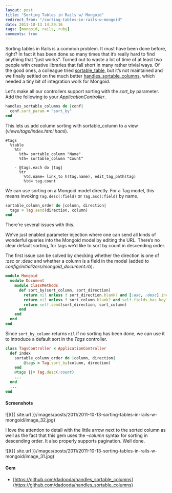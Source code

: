 ```yaml
---
layout: post
title: "Sorting Tables in Rails w/ Mongoid"
redirect_from: "/sorting-tables-in-rails-w-mongoid"
date: 2011-10-13 14:29:16
tags: [mongoid, rails, ruby]
comments: true
---
```

Sorting tables in Rails is a common problem. It must have been done before, right? In fact it has been done so many times that it’s really hard to find anything that "just works".  Turned out to waste a lot of time of at least two people with creative libraries that fall short in many rather trivial ways. Of the good ones, a colleague tried [sortable_table](https://github.com/thoughtbot/sortable_table), but it’s not maintained and we finally settled on the much better [handles_sortable_columns](https://github.com/dadooda/handles_sortable_columns), which needed a tiny bit of integration work for Mongoid.

Let's make all our controllers support sorting with the _sort_by_ parameter. Add the following to your _ApplicationController_.

```ruby
handles_sortable_columns do |conf|
  conf.sort_param = "sort_by"
end
```

This lets us add column sorting with sortable_column to a view (_views/tags/index.html.haml_).

```haml
#tags
  %table
    %tr
      %th= sortable_column "Name"
      %th= sortable_column "Count"

    - @tags.each do |tag|
      %tr
        %td.name= link_to h(tag.name), edit_tag_path(tag)
        %td= tag.count
```

We can use sorting on a Mongoid model directly. For a Tag model, this means invoking `Tag.desc(:field)` or `Tag.asc(:field)` by name.

```ruby
sortable_column_order do |column, direction|
  tags = Tag.send(direction, column)
end
```

There’re several issues with this.

We’ve just enabled parameter injection where one can send all kinds of wonderful queries into the Mongoid model by editing the URL.
There’s no clear default sorting, for tags we’d like to sort by count in descending order.

The first issue can be solved by checking whether the direction is one of _:asc_ or _:desc_ and whether a column is a field in the model (added to _config/initializers/mongoid_document.rb_).

```ruby
module Mongoid
  module Document
    module ClassMethods
      def sort_by(sort_column, sort_direction)
        return nil unless ! sort_direction.blank? and [:asc, :desc].include?(sort_direction)
        return nil unless ! sort_column.blank? and self.fields.has_key?(sort_column.to_s)
        return self.send(sort_direction, sort_column)
      end
    end
  end
end
```

Since `sort_by_column` returns `nil` if no sorting has been done, we can use it to introduce a default sort in the _Tags_ controller.

```ruby
class TagsController < ApplicationController
  def index
    sortable_column_order do |column, direction|
        @tags = Tag.sort_by(column, direction)
    end
    @tags ||= Tag.desc(:count)
    ...
  end
  ...
end
```

#### Screenshots

![]({{ site.url }}/images/posts/2011/2011-10-13-sorting-tables-in-rails-w-mongoid/image_32.jpg)

I love the attention to detail with the little arrow next to the sorted column as well as the fact that this gem uses the _–column_ syntax for sorting in descending order. It also properly supports pagination. Well done.

![]({{ site.url }}/images/posts/2011/2011-10-13-sorting-tables-in-rails-w-mongoid/image_31.jpg)

#### Gem

- [https://github.com/dadooda/handles_sortable_columns](https://github.com/dadooda/handles_sortable_columns)

